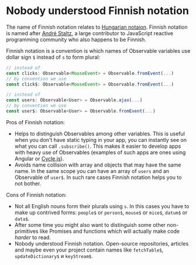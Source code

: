 # Nobody understood Finnish notation

The name of Finnish notation relates to [Hungarian notaion](https://en.wikipedia.org/wiki/Hungarian_notation). Finnish notation is named after [André Staltz](https://twitter.com/andrestaltz), a large contributor to JavaScript reactive programming community who also happens to be Finnish.

Finnish notation is a convention is which names of Observable variables use dollar sign `$` instead of `s` to form plural:
```typescript
// instead of
const clicks: Observable<MouseEvent> = Observable.fromEvent(...)
// by convention we use
const click$: Observable<MouseEvent> = Observable.fromEvent(...)

// instead of
const users: Observable<User> = Observable.ajax(...)
// by convention we use
const user$: Observable<User> = Observable.fromEvent(...)
```
Pros of Finnish notation:
* Helps to distinguish Observables among other variables. This is useful when you don't have static typing in your app, you can instantly see on what you can call `.subscribe()`. This makes it easier to develop apps with heavy use of Observables (examples of such apps are ones using Angular or [Cycle.js](https://cycle.js.org/)).
* Avoids name collision with array and objects that may have the same name. In the same scope you can have an array of `users` and an Observable of `user$`. In such rare cases Finnish notation helps you to not bother.

Cons of Finnish notation:
* Not all English nouns form their plurals using `s`. In this cases you have to make up contrived forms: `people$` or `person$`, `mouse$` or `mice$`, `datum$` or `data$`.
* After some time you might also want to distinguish some other non-primitives like Promises and functions which will actually make code _harder_ to read.
* Nobody understood Finnish notation. Open-source repositories, articles and maybe even your project contain names like `fetchTable$`, `updateDictionary$` и `keyStream$`.